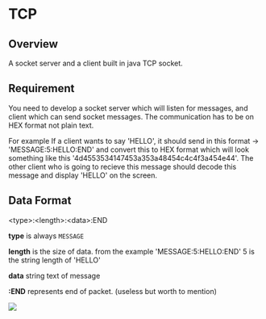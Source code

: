 # TCP
## Overview
A socket server and a client built in java TCP socket.

## Requirement
You need to develop a socket server which will listen for messages, and client which can send socket messages.
The communication has to be on HEX format not plain text.

For example
If a client wants to say 'HELLO', it should send in this format -> 'MESSAGE:5:HELLO:END' and convert this to HEX format which will look something like this '4d4553534147453a353a48454c4c4f3a454e44'. The other client who is going to recieve this message should decode this message and display 'HELLO' on the screen.

## Data Format
&lt;type&gt;:&lt;length&gt;:&lt;data&gt;:END

**type** is always `MESSAGE`

**length** is the size of data. from the example 'MESSAGE:5:HELLO:END' 5 is the string length of 'HELLO'

**data** string text of message

**:END** represents end of packet. (useless but worth to mention)


<img src="https://raw.githubusercontent.com/zoroute/test-tcp/master/Untitled%20Diagram.png" />
